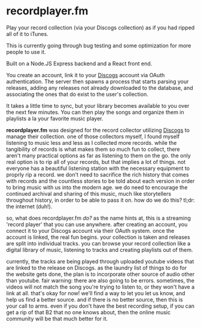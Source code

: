 # recordplayer.fm

Play your record collection (via your Discogs collection) as if you had ripped all of it to iTunes.

This is currently going through bug testing and some optimization for more people to use it.

Built on a Node.JS Express backend and a React front end.

You create an account, link it to your [Discogs](http://www.discogs.com) account via OAuth authentication. The server then spawns a process that starts parsing your releases, adding any releases not already downloaded to the database, and associating the ones that do exist to the user's collection.

It takes a little time to sync, but your library becomes available to you over the next few minutes. You can then play the songs and organize them in playlists a la your favorite music player.

__recordplayer.fm__ was designed for the record collector utilizing [Discogs](http://www.discogs.com) to manage their collection. one of those collectors myself, I found myself listening to music less and less as I collected more records. while the tangibility of records is what makes them so much fun to collect, there aren't many practical options as far as listening to them on the go. the only real option is to rip all of your records, but that implies a lot of things. not everyone has a beautiful listening station with the necessary equipment to proprly rip a record. we don't need to sacrifice the rich history that comes with records and the countless stories to be told about each version in order to bring music with us into the modern age. we do need to encourage the continued archival and sharing of this music, much like storytellers throughout history, in order to be able to pass it on. how do we do this? tl;dr: the internet (duh!).

so, what does recordplayer.fm _do?_ as the name hints at, this is a streaming 'record player' that you can use anywhere. after creating an account, you connect it to your Discogs account via their OAuth system. once the account is linked, the real fun begins. your collection is taken and releases are split into individual tracks. you can browse your record collection like a digital library of music, listening to tracks and creating playlists out of them.

currently, the tracks are being played through uploaded youtube videos that are linked to the release on Discogs. as the laundry list of things to do for the website gets done, the plan is to incorporate other source of audio other than youtube. fair warning: there are also going to be errors. sometimes, the videos will not match the song you're trying to listen to, or they won't have a link at all. that's okay for now! we'll find a way to let you let us know, and help us find a better source. and if there is no better source, then this is your call to arms. even if you don't have the best recording setup, if you can get a rip of that B2 that no one knows about, then the online music community will be that much better for it. 
